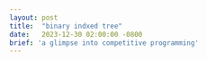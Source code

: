 ```yaml
---
layout: post
title:  "binary indxed tree"
date:   2023-12-30 02:00:00 -0800
brief: 'a glimpse into competitive programming'
---
```


